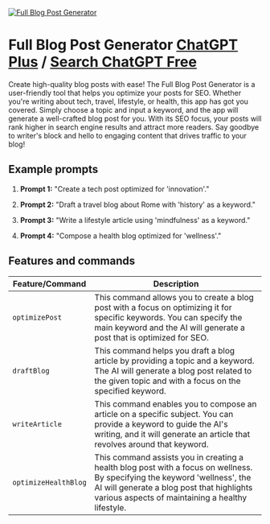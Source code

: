 
[![Full Blog Post Generator](https://files.oaiusercontent.com/file-hi8hqciDwPnAPDYZXLVZzKyM?se=2123-10-20T16%3A24%3A06Z&sp=r&sv=2021-08-06&sr=b&rscc=max-age%3D31536000%2C%20immutable&rscd=attachment%3B%20filename%3D986daba7-55ea-48a6-8269-a0c8a60c49b7.png&sig=dXyQ033WqA3kjVugBXD440nHnnO4AV%2BT24kOQc4%2BaI0%3D)](https://chat.openai.com/g/g-CdUoYeZbJ-full-blog-post-generator)

# Full Blog Post Generator [ChatGPT Plus](https://chat.openai.com/g/g-CdUoYeZbJ-full-blog-post-generator) / [Search ChatGPT Free](https://gptcall.net/index.html#/?search=Full%20Blog%20Post%20Generator)

Create high-quality blog posts with ease! The Full Blog Post Generator is a user-friendly tool that helps you optimize your posts for SEO. Whether you're writing about tech, travel, lifestyle, or health, this app has got you covered. Simply choose a topic and input a keyword, and the app will generate a well-crafted blog post for you. With its SEO focus, your posts will rank higher in search engine results and attract more readers. Say goodbye to writer's block and hello to engaging content that drives traffic to your blog!

## Example prompts

1. **Prompt 1:** "Create a tech post optimized for 'innovation'."

2. **Prompt 2:** "Draft a travel blog about Rome with 'history' as a keyword."

3. **Prompt 3:** "Write a lifestyle article using 'mindfulness' as a keyword."

4. **Prompt 4:** "Compose a health blog optimized for 'wellness'."


## Features and commands

| Feature/Command | Description |
| --- | --- |
| `optimizePost` | This command allows you to create a blog post with a focus on optimizing it for specific keywords. You can specify the main keyword and the AI will generate a post that is optimized for SEO. |
| `draftBlog` | This command helps you draft a blog article by providing a topic and a keyword. The AI will generate a blog post related to the given topic and with a focus on the specified keyword. |
| `writeArticle` | This command enables you to compose an article on a specific subject. You can provide a keyword to guide the AI's writing, and it will generate an article that revolves around that keyword. |
| `optimizeHealthBlog` | This command assists you in creating a health blog post with a focus on wellness. By specifying the keyword 'wellness', the AI will generate a blog post that highlights various aspects of maintaining a healthy lifestyle. |


